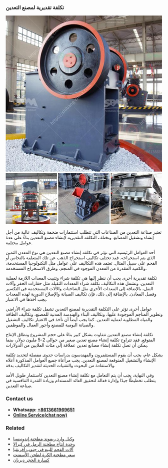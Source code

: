 <h3>تكلفة تقديرية لمصنع التعدين</h3><img src='1701850759.jpg' alt=''><p>تعتبر صناعة التعدين من الصناعات التي تتطلب استثمارات ضخمة وتكاليف عالية من أجل إنشاء وتشغيل المصانع. وتختلف التكلفة التقديرية لإنشاء مصنع التعدين بناءً على عدة عوامل مختلفة.</p><p>أحد العوامل الرئيسية التي تؤثر في تكلفة إنشاء مصنع التعدين هي نوع المعدن الثمين الذي يتم استخراجه. فقد تختلف تكاليف استخراج الذهب عن تلك المتعلقة بالنحاس أو الفحم على سبيل المثال. تعتمد هذه التكاليف على عوامل مثل التكنولوجيا المستخدمة، والكمية المقدرة من المعدن الموجود في المنجم، وطرق الاستخراج المستخدمة.</p><p>تكلفة تقديرية أخرى يجب أن ننظر إليها هي تكلفة شراء وتثبيت المعدات اللازمة لعملية التعدين. وتشمل هذه التكاليف تكلفة شراء المعدات الثقيلة مثل حفارات الحفر وآلات النقل، بالإضافة إلى المعدات الأخرى مثل الشاحنات والآلات المستخدمة في التكسير وفصل المعادن. بالإضافة إلى ذلك، فإن تكاليف الصيانة والإصلاح الدورية لهذه المعدات يجب أخذها في الاعتبار.</p><p>عوامل أخرى تؤثر على التكلفة التقديرية لمصنع التعدين تشمل تكلفة شراء الأراضي وتطوير المناجم الموجودة عليها، وتكاليف البناء والهندسة المدنية للمصنع، وتكاليف الطاقة والمياه المطلوبة لعملية التعدين. كما يجب أيضاً أن نأخذ في الاعتبار تكاليف التشغيل والصيانة اليومية للمصنع وأجور العمال والموظفين.</p><p>تكلفة إنشاء مصنع التعدين تتفاوت بشكل كبير بناءً على حجم المشروع ونطاق الإنتاج المتوقع. فقد تتراوح تكلفة إنشاء مصنع تعدين صغير من حوالي 2-5 مليون دولار، بينما يمكن أن تصل تكلفة إنشاء مصانع تعدين عملاقة إلى مئات الملايين من الدولارات.</p><p>بشكل عام، يجب أن يقوم المستثمرون والمهندسون بدراسات جدوى مفصلة لتحديد تكلفة الإنشاء والتشغيل المتوقعة لمصنع التعدين. يجب مراعاة جميع العوامل المذكورة أعلاه والاستفادة من البحوث والتقنيات الحديثة لتقدير التكاليف بدقة.</p><p>وفي النهاية، يجب أن يتم التعامل مع تكلفة إنشاء مصنع التعدين كاستثمار طويل الأمد يتطلب تخطيطًا جيدًا وإدارة فعالة لتحقيق العائد المستدام وزيادة القدرة التنافسية في صناعة التعدين.</p><h3>Contact us</h3><ul><li><strong>Whatsapp:&nbsp;<a href="https://wa.me/8613661969651">+8613661969651</a></strong></li><li><a href="https://swt.shibang-china.com/?git&amp;zhl&amp;تكلفة تقديرية لمصنع التعدين"><strong>Online Service(chat now)</strong></a></li></ul><h3>Related</h3><ul><li><a href='وكيل وارد ريموند مطحنة إندونيسيا.md'>وكيل وارد ريموند مطحنة إندونيسيا</a></li><li><a href='وحدة إنتاج مطحنة الرمل في كيرالا.md'>وحدة إنتاج مطحنة الرمل في كيرالا</a></li><li><a href='آلات الفحم للبيع في جنوب أفريقيا.md'>آلات الفحم للبيع في جنوب أفريقيا</a></li><li><a href='سعر مطحنة الكرة لطحن الأسمنت.md'>سعر مطحنة الكرة لطحن الأسمنت</a></li><li><a href='كسارة الحجر ديربان.md'>كسارة الحجر ديربان</a></li></ul>